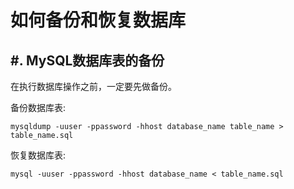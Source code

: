 如何备份和恢复数据库
========================================

#. MySQL数据库表的备份
------------------------------------------
在执行数据库操作之前，一定要先做备份。

备份数据库表:
```
mysqldump -uuser -ppassword -hhost database_name table_name > table_name.sql
```

恢复数据库表:
```
mysql -uuser -ppassword -hhost database_name < table_name.sql
```

	
